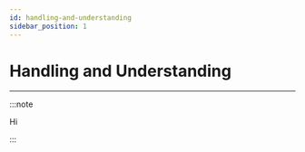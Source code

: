 ```yaml
---
id: handling-and-understanding
sidebar_position: 1
---
```


# Handling and Understanding

---------------

:::note

Hi

:::